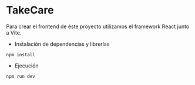 # TakeCare

Para crear el frontend de éste proyecto utilizamos el framework React junto a Vite.

* Instalación de dependencias y librerías
```
npm install
```

* Ejecución

```
npm run dev
```
